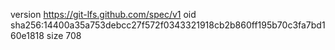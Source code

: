 version https://git-lfs.github.com/spec/v1
oid sha256:14400a35a753debcc27f572f0343321918cb2b860ff195b70c3fa7bd160e1818
size 708
